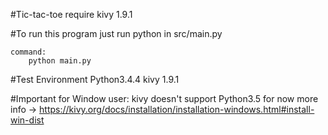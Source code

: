 #Tic-tac-toe
    require kivy 1.9.1

#To run this program
    just run python in src/main.py
    
    command:
        python main.py
        
#Test Environment
    Python3.4.4
    kivy 1.9.1
    
#Important
    for Window user:
        kivy doesn't support Python3.5 for now
        more info -> https://kivy.org/docs/installation/installation-windows.html#install-win-dist